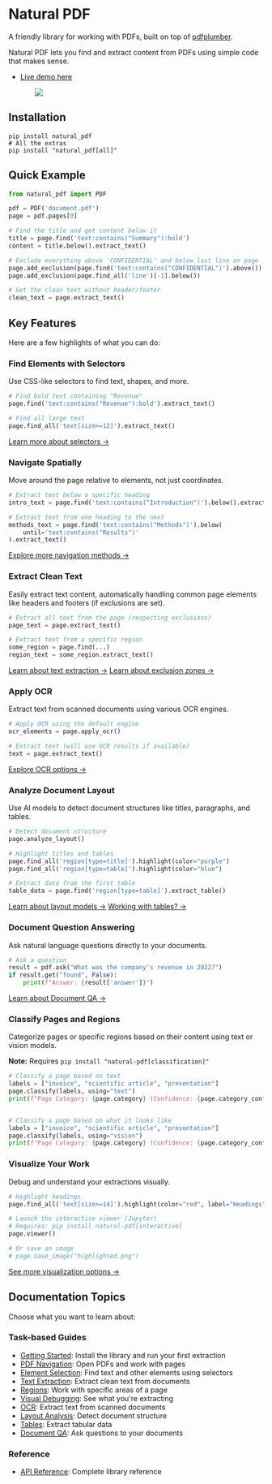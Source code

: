 # Natural PDF

A friendly library for working with PDFs, built on top of [pdfplumber](https://github.com/jsvine/pdfplumber).

Natural PDF lets you find and extract content from PDFs using simple code that makes sense.

- [Live demo here](https://colab.research.google.com/github/jsoma/natural-pdf/blob/main/notebooks/Examples.ipynb)

<div style="max-width: 400px; margin: auto"><a href="assets/sample-screen.png"><img src="assets/sample-screen.png"></a></div>

## Installation

```
pip install natural_pdf
# All the extras
pip install "natural_pdf[all]"
```

## Quick Example

```python
from natural_pdf import PDF

pdf = PDF('document.pdf')
page = pdf.pages[0]

# Find the title and get content below it
title = page.find('text:contains("Summary"):bold')
content = title.below().extract_text()

# Exclude everything above 'CONFIDENTIAL' and below last line on page
page.add_exclusion(page.find('text:contains("CONFIDENTIAL")').above())
page.add_exclusion(page.find_all('line')[-1].below())

# Get the clean text without header/footer
clean_text = page.extract_text()
```

## Key Features

Here are a few highlights of what you can do:

### Find Elements with Selectors

Use CSS-like selectors to find text, shapes, and more.

```python
# Find bold text containing "Revenue"
page.find('text:contains("Revenue"):bold').extract_text()

# Find all large text
page.find_all('text[size>=12]').extract_text()
```

[Learn more about selectors →](element-selection/index.ipynb)

### Navigate Spatially

Move around the page relative to elements, not just coordinates.

```python
# Extract text below a specific heading
intro_text = page.find('text:contains("Introduction")').below().extract_text()

# Extract text from one heading to the next
methods_text = page.find('text:contains("Methods")').below(
    until='text:contains("Results")'
).extract_text()
```

[Explore more navigation methods →](pdf-navigation/index.ipynb)

### Extract Clean Text

Easily extract text content, automatically handling common page elements like headers and footers (if exclusions are set).

```python
# Extract all text from the page (respecting exclusions)
page_text = page.extract_text()

# Extract text from a specific region
some_region = page.find(...)
region_text = some_region.extract_text()
```

[Learn about text extraction →](text-extraction/index.ipynb)
[Learn about exclusion zones →](regions/index.ipynb#exclusion-zones)

### Apply OCR

Extract text from scanned documents using various OCR engines.

```python
# Apply OCR using the default engine
ocr_elements = page.apply_ocr()

# Extract text (will use OCR results if available)
text = page.extract_text()
```

[Explore OCR options →](ocr/index.md)

### Analyze Document Layout

Use AI models to detect document structures like titles, paragraphs, and tables.

```python
# Detect document structure
page.analyze_layout()

# Highlight titles and tables
page.find_all('region[type=title]').highlight(color="purple")
page.find_all('region[type=table]').highlight(color="blue")

# Extract data from the first table
table_data = page.find('region[type=table]').extract_table()
```

[Learn about layout models →](layout-analysis/index.ipynb)
[Working with tables? →](tables/index.ipynb)

### Document Question Answering

Ask natural language questions directly to your documents.

```python
# Ask a question
result = pdf.ask("What was the company's revenue in 2022?")
if result.get("found", False):
    print(f"Answer: {result['answer']}")
```

[Learn about Document QA →](document-qa/index.ipynb)

### Classify Pages and Regions

Categorize pages or specific regions based on their content using text or vision models.

**Note:** Requires `pip install "natural-pdf[classification]"`

```python
# Classify a page based on text
labels = ["invoice", "scientific article", "presentation"]
page.classify(labels, using="text")
print(f"Page Category: {page.category} (Confidence: {page.category_confidence:.2f})")


# Classify a page based on what it looks like
labels = ["invoice", "scientific article", "presentation"]
page.classify(labels, using="vision")
print(f"Page Category: {page.category} (Confidence: {page.category_confidence:.2f})")
```

### Visualize Your Work

Debug and understand your extractions visually.

```python
# Highlight headings
page.find_all('text[size>=14]').highlight(color="red", label="Headings")

# Launch the interactive viewer (Jupyter)
# Requires: pip install natural-pdf[interactive]
page.viewer()

# Or save an image
# page.save_image("highlighted.png")
```

[See more visualization options →](visual-debugging/index.ipynb)

## Documentation Topics

Choose what you want to learn about:

### Task-based Guides
- [Getting Started](installation/index.md): Install the library and run your first extraction
- [PDF Navigation](pdf-navigation/index.ipynb): Open PDFs and work with pages
- [Element Selection](element-selection/index.ipynb): Find text and other elements using selectors
- [Text Extraction](text-extraction/index.ipynb): Extract clean text from documents
- [Regions](regions/index.ipynb): Work with specific areas of a page
- [Visual Debugging](visual-debugging/index.ipynb): See what you're extracting
- [OCR](ocr/index.md): Extract text from scanned documents
- [Layout Analysis](layout-analysis/index.ipynb): Detect document structure
- [Tables](tables/index.ipynb): Extract tabular data
- [Document QA](document-qa/index.ipynb): Ask questions to your documents

### Reference
- [API Reference](api/index.md): Complete library reference
